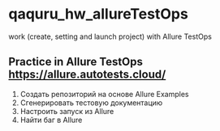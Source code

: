 # qaquru_hw_allureTestOps
work (create, setting and launch project) with  Allure TestOps

## Practice in Allure TestOps https://allure.autotests.cloud/
1. Создать репозиторий на основе Allure Examples 
2. Сгенерировать тестовую документацию
3. Настроить запуск из Allure
4. Найти баг в Allure

